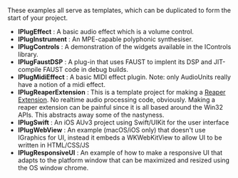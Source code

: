 These examples all serve as templates, which can be duplicated to form the start of your project.

* **IPlugEffect** : A basic audio effect which is a volume control.
* **IPlugInstrument** : An MPE-capable polyphonic synthesiser.
* **IPlugControls** : A demonstration of the widgets available in the IControls library.
* **IPlugFaustDSP** : A plug-in that uses FAUST to implent its DSP and JIT-compile FAUST code in debug builds.
* **IPlugMidiEffect** : A basic MIDI effect plugin. Note: only AudioUnits really have a notion of a midi effect.
* **IPlugReaperExtension** : This is a template project for making a [Reaper Extension](http://reaper.fm/sdk/plugin/plugin.php). No realtime audio processing code, obviously. Making a reaper extension can be painful since it is all based around the Win32 APIs. This abstracts away some of the nastyness.
* **IPlugSwift** : An iOS AUv3 project using Swift/UIKit for the user interface 
* **IPlugWebView** : An example (macOS/iOS only) that doesn't use IGraphics for UI, instead it embeds a WKWebKitView to allow UI to be written in HTML/CSS/JS
* **IPlugResponsiveUI** : An example of how to make a responsive UI that adapts to the platform window that can be maximized and resized using the OS window chrome. 
